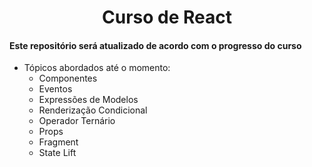 <h1 align='center'>Curso de React</h1>

#### Este repositório será atualizado de acordo com o progresso do curso

- Tópicos abordados até o momento:
	- Componentes
	- Eventos
	- Expressões de Modelos
	- Renderização Condicional
	- Operador Ternário
	- Props
	- Fragment
	- State Lift